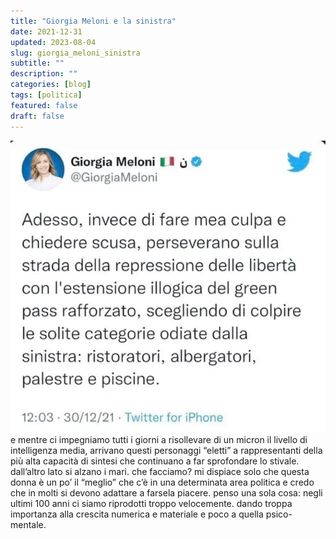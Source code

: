```yaml
---
title: "Giorgia Meloni e la sinistra"
date: 2021-12-31
updated: 2023-08-04
slug: giorgia_meloni_sinistra
subtitle: ""
description: ""
categories: [blog]
tags: [politica]
featured: false
draft: false
---
```

![](../../../assets/img/post/2021/giorgia_meloni_sinistra_featured.webp)
e mentre ci impegniamo tutti i giorni a risollevare di un micron il livello di intelligenza media, arrivano questi personaggi “eletti” a rappresentanti della più alta capacità di sintesi che continuano a far sprofondare lo stivale. dall’altro lato si alzano i mari. 
che facciamo?
mi dispiace solo che questa donna è un po’ il “meglio” che c’è in una determinata area politica e credo che in molti si devono adattare a farsela piacere.
penso una sola cosa: negli ultimi 100 anni ci siamo riprodotti troppo velocemente. dando troppa importanza alla crescita numerica e materiale e poco a quella psico-mentale.
